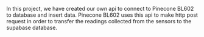 In this project, we have created our own api to connect to Pinecone BL602 to database and insert data. Pinecone BL602 uses this api to make http post request in order to transfer the readings collected from the sensors to the supabase database.
